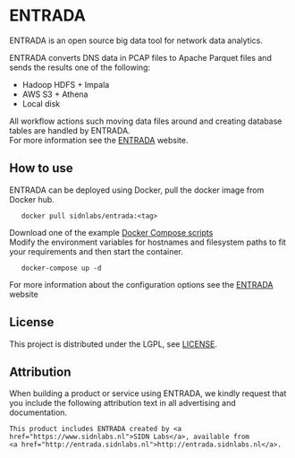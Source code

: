 # ENTRADA

ENTRADA is an open source big data tool for network data analytics.

ENTRADA converts DNS data in PCAP files to Apache Parquet files and sends the results one of the following:  
- Hadoop HDFS + Impala
- AWS S3 + Athena
- Local disk 

All workflow actions such moving data files around and creating database tables are handled by ENTRADA.  
For more information see the [ENTRADA](http://entrada.sidnlabs.nl/) website.

## How to use

ENTRADA can be deployed using Docker, pull the docker image from Docker hub.  

```
   docker pull sidnlabs/entrada:<tag>

```

Download one of the example [Docker Compose scripts](https://github.com/SIDN/entrada/tree/master/docker-compose)  
Modify the environment variables for hostnames and filesystem paths to fit your requirements and then start the container.  


```
   docker-compose up -d

```


For more information about the configuration options see the [ENTRADA](https://entrada.sidnlabs.nl) website  

## License

This project is distributed under the LGPL, see [LICENSE](LICENSE).

## Attribution

When building a product or service using ENTRADA, we kindly request that you include the following attribution text in all advertising and documentation.
```
This product includes ENTRADA created by <a href="https://www.sidnlabs.nl">SIDN Labs</a>, available from
<a href="http://entrada.sidnlabs.nl">http://entrada.sidnlabs.nl</a>.
```
